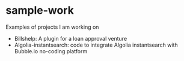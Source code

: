 # sample-work
Examples of projects I am working on
- Billshelp: A plugin for a loan approval venture
- Algolia-instantsearch: code to integrate Algolia instantsearch with Bubble.io no-coding platform

